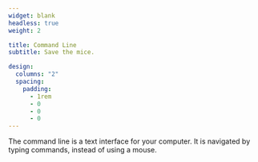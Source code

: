 ```yaml
---
widget: blank
headless: true
weight: 2

title: Command Line
subtitle: Save the mice.

design:
  columns: "2"
  spacing:
    padding:
      - 1rem
      - 0
      - 0
      - 0
---
```


The command line is a text interface for your computer. It is navigated by typing commands, instead of using a mouse.
